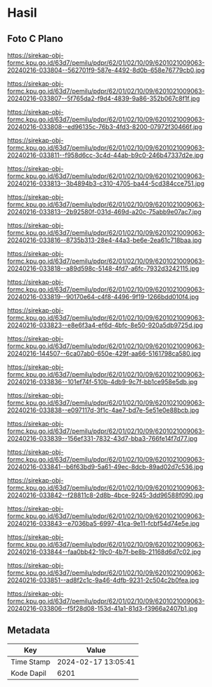 # Hasil

## Foto C Plano

https://sirekap-obj-formc.kpu.go.id/63d7/pemilu/pdpr/62/01/02/10/09/6201021009063-20240216-033804--562701f9-587e-4492-8d0b-658e76779cb0.jpg

https://sirekap-obj-formc.kpu.go.id/63d7/pemilu/pdpr/62/01/02/10/09/6201021009063-20240216-033807--5f765da2-f9d4-4839-9a86-352b067c8f1f.jpg

https://sirekap-obj-formc.kpu.go.id/63d7/pemilu/pdpr/62/01/02/10/09/6201021009063-20240216-033808--ed96135c-76b3-4fd3-8200-07972f30466f.jpg

https://sirekap-obj-formc.kpu.go.id/63d7/pemilu/pdpr/62/01/02/10/09/6201021009063-20240216-033811--f958d6cc-3c4d-44ab-b9c0-246b47337d2e.jpg

https://sirekap-obj-formc.kpu.go.id/63d7/pemilu/pdpr/62/01/02/10/09/6201021009063-20240216-033813--3b4894b3-c310-4705-ba44-5cd384cce751.jpg

https://sirekap-obj-formc.kpu.go.id/63d7/pemilu/pdpr/62/01/02/10/09/6201021009063-20240216-033813--2b92580f-031d-469d-a20c-75abb9e07ac7.jpg

https://sirekap-obj-formc.kpu.go.id/63d7/pemilu/pdpr/62/01/02/10/09/6201021009063-20240216-033816--8735b313-28e4-44a3-be6e-2ea61c718baa.jpg

https://sirekap-obj-formc.kpu.go.id/63d7/pemilu/pdpr/62/01/02/10/09/6201021009063-20240216-033818--a89d598c-5148-4fd7-a6fc-7932d3242115.jpg

https://sirekap-obj-formc.kpu.go.id/63d7/pemilu/pdpr/62/01/02/10/09/6201021009063-20240216-033819--90170e64-c4f8-4496-9f19-1266bdd010f4.jpg

https://sirekap-obj-formc.kpu.go.id/63d7/pemilu/pdpr/62/01/02/10/09/6201021009063-20240216-033823--e8e6f3a4-ef6d-4bfc-8e50-920a5db9725d.jpg

https://sirekap-obj-formc.kpu.go.id/63d7/pemilu/pdpr/62/01/02/10/09/6201021009063-20240216-144507--6ca07ab0-650e-429f-aa66-5161798ca580.jpg

https://sirekap-obj-formc.kpu.go.id/63d7/pemilu/pdpr/62/01/02/10/09/6201021009063-20240216-033836--101ef74f-510b-4db9-9c7f-bb1ce958e5db.jpg

https://sirekap-obj-formc.kpu.go.id/63d7/pemilu/pdpr/62/01/02/10/09/6201021009063-20240216-033838--e097117d-3f1c-4ae7-bd7e-5e51e0e88bcb.jpg

https://sirekap-obj-formc.kpu.go.id/63d7/pemilu/pdpr/62/01/02/10/09/6201021009063-20240216-033839--156ef331-7832-43d7-bba3-766fe14f7d77.jpg

https://sirekap-obj-formc.kpu.go.id/63d7/pemilu/pdpr/62/01/02/10/09/6201021009063-20240216-033841--b6f63bd9-5a61-49ec-8dcb-89ad02d7c536.jpg

https://sirekap-obj-formc.kpu.go.id/63d7/pemilu/pdpr/62/01/02/10/09/6201021009063-20240216-033842--f28811c8-2d8b-4bce-9245-3dd96588f090.jpg

https://sirekap-obj-formc.kpu.go.id/63d7/pemilu/pdpr/62/01/02/10/09/6201021009063-20240216-033843--e7036ba5-6997-41ca-9e11-fcbf54d74e5e.jpg

https://sirekap-obj-formc.kpu.go.id/63d7/pemilu/pdpr/62/01/02/10/09/6201021009063-20240216-033844--faa0bb42-19c0-4b7f-be8b-21168d6d7c02.jpg

https://sirekap-obj-formc.kpu.go.id/63d7/pemilu/pdpr/62/01/02/10/09/6201021009063-20240216-033851--ad8f2c1c-9a46-4dfb-9231-2c504c2b0fea.jpg

https://sirekap-obj-formc.kpu.go.id/63d7/pemilu/pdpr/62/01/02/10/09/6201021009063-20240216-033806--f5f28d08-153d-41a1-81d3-f3966a2407b1.jpg


## Metadata

| Key        | Value               |
| ---------- | ------------------- |
| Time Stamp | 2024-02-17 13:05:41 |
| Kode Dapil | 6201                |



